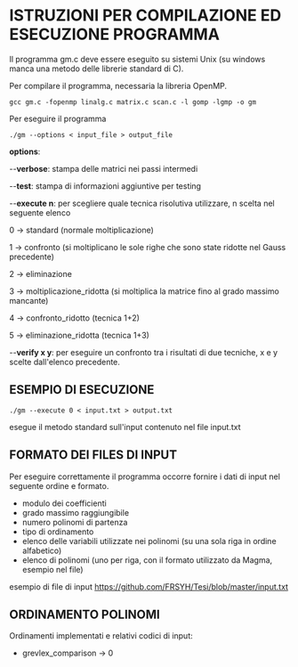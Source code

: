 # ISTRUZIONI PER COMPILAZIONE ED ESECUZIONE PROGRAMMA

Il programma gm.c deve essere eseguito su sistemi Unix (su windows manca una metodo delle librerie standard di C).


Per compilare il programma, necessaria la libreria OpenMP.

`gcc gm.c -fopenmp linalg.c matrix.c scan.c -l gomp -lgmp -o gm`

Per eseguire il programma

`./gm --options < input_file > output_file`


**options**:

--**verbose**: stampa delle matrici nei passi intermedi

--**test**: stampa di informazioni aggiuntive per testing

--**execute n**: per scegliere quale tecnica risolutiva utilizzare, n scelta nel seguente elenco

0 -> standard (normale moltiplicazione)

1 -> confronto (si moltiplicano le sole righe che sono state ridotte nel Gauss precedente)

2 -> eliminazione 

3 -> moltiplicazione_ridotta (si moltiplica la matrice fino al grado massimo mancante)

4 -> confronto_ridotto (tecnica 1+2)

5 -> eliminazione_ridotta (tecnica 1+3)


--**verify x y**: per eseguire un confronto tra i risultati di due tecniche, x e y scelte dall'elenco precedente. 


## ESEMPIO DI ESECUZIONE

`./gm --execute 0 < input.txt > output.txt`

esegue il metodo standard sull'input contenuto nel file input.txt



## FORMATO DEI FILES DI INPUT

Per eseguire correttamente il programma occorre fornire i dati di input nel seguente ordine e formato.
- modulo dei coefficienti
- grado massimo raggiungibile
- numero polinomi di partenza
- tipo di ordinamento
- elenco delle variabili utilizzate nei polinomi (su una sola riga in ordine alfabetico)
- elenco di polinomi (uno per riga, con il formato utilizzato da Magma, esempio nel file)

esempio di file di input https://github.com/FRSYH/Tesi/blob/master/input.txt


## ORDINAMENTO POLINOMI

Ordinamenti implementati e relativi codici di input:
- grevlex_comparison -> 0



















